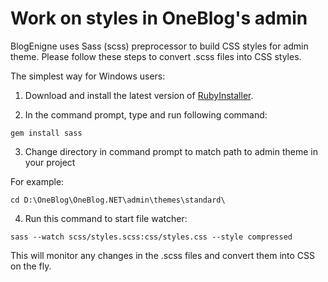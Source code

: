 # Work on styles in OneBlog's admin

BlogEnigne uses Sass (scss) preprocessor to build CSS styles for admin theme.
Please follow these steps to convert .scss files into CSS styles.

The simplest way for Windows users:

1. Download and install the latest version of [RubyInstaller].

2. In the command prompt, type and run following command:

  `gem install sass`

3. Change directory in command prompt to match path to admin theme in your project

  For example:

  `cd D:\OneBlog\OneBlog.NET\admin\themes\standard\`

4. Run this command to start file watcher:

  `sass --watch scss/styles.scss:css/styles.css --style compressed`

  This will monitor any changes in the .scss files and convert them into CSS on the fly.

[rubyinstaller]: http://rubyinstaller.org/downloads/
